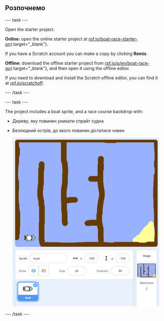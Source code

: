 ## Розпочнемо

\--- task \---

Open the starter project.

**Online:** open the online starter project at [rpf.io/boat-race-starter-on](http://rpf.io/boat-race-starter-on){:target="_blank"}.

If you have a Scratch account you can make a copy by clicking **Remix**.

**Offline:** download the offline starter project from [rpf.io/p/en/boat-race-go](http://rpf.io/p/en/boat-race-go){:target="_blank"}, and then open it using the offline editor.

If you need to download and install the Scratch offline editor, you can find it at [rpf.io/scratchoff](http://rpf.io/scratchoff).

\--- /task \---

\--- task \---

The project includes a boat sprite, and a race course backdrop with:

- Дереву, яку повинен уникати спрайт судна
- Безлюдний острів, до якого повинен дістатися човен
    
    ![знімок екрану](images/boat-starter.png)

\--- /task \---